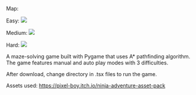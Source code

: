 Map: 

Easy: 
![](https://github.com/Portal-Maze-using-A-/raw/master/easy.gif)

Medium: 
![](https://github.com/Portal-Maze-using-A-/raw/master/medium.gif)

Hard: 
![](https://github.com/Portal-Maze-using-A-/raw/master/hard.gif)

A maze-solving game built with Pygame that uses A* pathfinding algorithm. The game features manual and auto play modes with 3 difficulties.

After download, change directory in .tsx files to run the game.

Assets used: https://pixel-boy.itch.io/ninja-adventure-asset-pack
